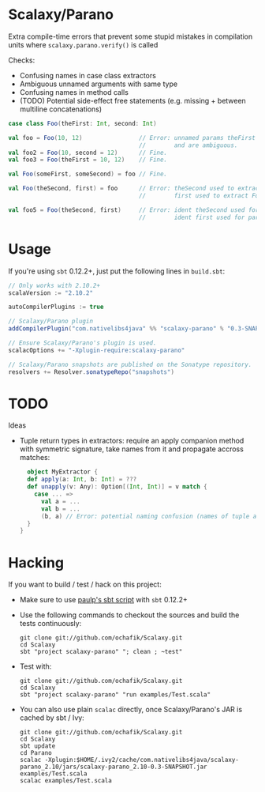 # Scalaxy/Parano

Extra compile-time errors that prevent some stupid mistakes in compilation units where `scalaxy.parano.verify()` is called

Checks:
* Confusing names in case class extractors
* Ambiguous unnamed arguments with same type
* Confusing names in method calls
* (TODO) Potential side-effect free statements (e.g. missing + between multiline concatenations)

```scala
case class Foo(theFirst: Int, second: Int)

val foo = Foo(10, 12)                // Error: unnamed params theFirst and second have same type
                                     //        and are ambiguous.
val foo2 = Foo(10, second = 12)      // Fine.
val foo3 = Foo(theFirst = 10, 12)    // Fine.

val Foo(someFirst, someSecond) = foo // Fine.

val Foo(theSecond, first) = foo      // Error: theSecond used to extract Foo.theFirst,
                                     //        first used to extract Foo.second

val foo5 = Foo(theSecond, first)     // Error: ident theSecond used for param theFirst,
                                     //        ident first used for param second
```

# Usage

If you're using `sbt` 0.12.2+, just put the following lines in `build.sbt`:
```scala
// Only works with 2.10.2+
scalaVersion := "2.10.2"

autoCompilerPlugins := true

// Scalaxy/Parano plugin
addCompilerPlugin("com.nativelibs4java" %% "scalaxy-parano" % "0.3-SNAPSHOT")

// Ensure Scalaxy/Parano's plugin is used.
scalacOptions += "-Xplugin-require:scalaxy-parano"

// Scalaxy/Parano snapshots are published on the Sonatype repository.
resolvers += Resolver.sonatypeRepo("snapshots")
```

# TODO

Ideas
- Tuple return types in extractors: require an apply companion method with symmetric signature, take names from it and propagate accross matches:

  ```scala
    object MyExtractor {
    def apply(a: Int, b: Int) = ???
    def unapply(v: Any): Option[(Int, Int)] = v match {
      case ... =>
        val a = ...
        val b = ...
        (b, a) // Error: potential naming confusion (names of tuple are (a, b)).
    }
  }
  ```

# Hacking

If you want to build / test / hack on this project:
- Make sure to use [paulp's sbt script](https://github.com/paulp/sbt-extras) with `sbt` 0.12.2+
- Use the following commands to checkout the sources and build the tests continuously:

    ```
    git clone git://github.com/ochafik/Scalaxy.git
    cd Scalaxy
    sbt "project scalaxy-parano" "; clean ; ~test"
    ```
- Test with:

  ```
  git clone git://github.com/ochafik/Scalaxy.git
  cd Scalaxy
  sbt "project scalaxy-parano" "run examples/Test.scala"
  ```

- You can also use plain `scalac` directly, once Scalaxy/Parano's JAR is cached by sbt / Ivy:

  ```
  git clone git://github.com/ochafik/Scalaxy.git
  cd Scalaxy
  sbt update
  cd Parano
  scalac -Xplugin:$HOME/.ivy2/cache/com.nativelibs4java/scalaxy-parano_2.10/jars/scalaxy-parano_2.10-0.3-SNAPSHOT.jar examples/Test.scala
  scalac examples/Test.scala
  ```
